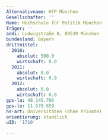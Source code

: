 ```yaml
---
Alternativname: HfP München
Gesellschafter: ''
Name: Hochschule für Politik München
Träger: ''
addi: Ludwigstraße 8, 80539 München
bundesland: Bayern
drittmittel:
  2010:
    absolut: 500.0
    wirtschaft: 0.0
  2011:
    absolut: 0.0
    wirtschaft: 0.0
  2012:
    absolut: 0.0
    wirtschaft: 0.0
gps-la: 48.145.706
gps-lo: 11.579.659
hs-art: Universitäten (ohne Private)
orientierung: staatlich
uID: '1710'

---
```


